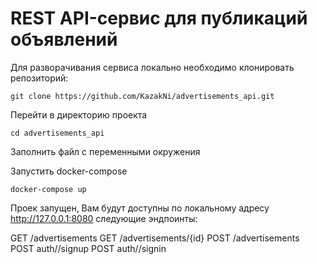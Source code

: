 # REST API-сервис для публикаций объявлений


Для разворачивания сервиса локально необходимо клонировать репозиторий:
```
git clone https://github.com/KazakNi/advertisements_api.git
```

Перейти в директорию проекта

```
cd advertisements_api
```
Заполнить файл с переменными окружения

Запустить docker-compose

```
docker-compose up
```
Проек запущен, Вам будут доступны по локальному адресу http://127.0.0.1:8080 следующие эндпоинты:

GET /advertisements
GET /advertisements/{id}
POST /advertisements
POST auth//signup
POST auth//signin
